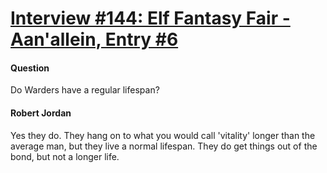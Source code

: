 # [Interview #144: Elf Fantasy Fair - Aan'allein, Entry #6](https://www.theoryland.com/intvmain.php?i=144#6)

#### Question

Do Warders have a regular lifespan?

#### Robert Jordan

Yes they do. They hang on to what you would call 'vitality' longer than the average man, but they live a normal lifespan. They do get things out of the bond, but not a longer life.

